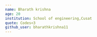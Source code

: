 ```yaml
---
name: Bharath krishna
age: 20
institution: School of engineering,Cusat
quote: Codes<3
github_user: bharathkrishna11
---
```

